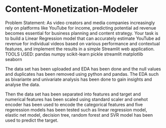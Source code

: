 # Content-Monetization-Modeler
Problem Statement:
As video creators and media companies increasingly rely on platforms like YouTube for income, predicting potential ad revenue becomes essential for business planning and content strategy. Your task is to build a Linear Regression model that can accurately estimate YouTube ad revenue for individual videos based on various performance and contextual features, and implement the results in a simple Streamlit web application.
TOOLS USED:
pandas
numpy
scikit-learn
pickle
streamlit
matplotlib  
seaborn

The data set has been uploaded and EDA has been done and the null values and duplicates has been removed using python and pandas. The EDA such as bivariante and univariate analysis has been done to gain insights and analyse the data.

Then the data set has been separated into features and target and numerical features has been scaled using standard scaler and onehot encoder has been used to encode the categorical features and five regeression models has been tested such as linear regression model, elastic net model, decision tree, random forest and SVR model has been used to predict the target.

